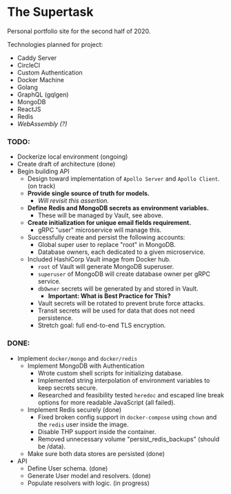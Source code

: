 # The Supertask

Personal portfolio site for the second half of 2020.

Technologies planned for project:

- Caddy Server
- CircleCI
- Custom Authentication
- Docker Machine
- Golang
- GraphQL (gqlgen)
- MongoDB
- ReactJS
- Redis
- <em>WebAssembly (?)</em>

### TODO:

- Dockerize local environment (ongoing)
- Create draft of architecture (done)
- Begin building API
  - Design toward implementation of `Apollo Server` and `Apollo Client`. (on track)
  - **Provide single source of truth for models.**
    - _Will revisit this assertion._
  - **Define Redis and MongoDB secrets as environment variables.**
    - These will be managed by Vault, see above.
  - **Create initialization for unique email fields requirement.**
    - gRPC "user" microservice will manage this.
  - Successfully create and persist the following accounts:
    - Global super user to replace "root" in MongoDB.
    - Database owners, each dedicated to a given microservice.
  - Included HashiCorp Vault image from Docker hub.
    - `root` of Vault will generate MongoDB superuser.
    - `superuser` of MongoDB will create database owner per gRPC service.
    - `dbOwner` secrets will be generated by and stored in Vault.
      - **Important: What is Best Practice for This?**
    - Vault secrets will be rotated to prevent brute force attacks.
    - Transit secrets will be used for data that does not need persistence.
    - Stretch goal: full end-to-end TLS encryption.

### DONE:

- Implement `docker/mongo` and `docker/redis`
  - Implement MongoDB with Authentication
    - Wrote custom shell scripts for initializing database.
    - Implemented string interpolation of environment variables to keep secrets secure.
    - Researched and feasibility tested `heredoc` and escaped line break options for more readable JavaScript (all failed).
  - Implement Redis securely (done)
    - Fixed broken config support in `docker-compose` using `chown` and the `redis` user inside the image.
    - Disable THP support inside the container.
    - Removed unnecessary volume "persist_redis_backups" (should be /data).
  - Make sure both data stores are persisted (done)
- API
  - Define User schema. (done)
  - Generate User model and resolvers. (done)
  - Populate resolvers with logic. (in progress)
